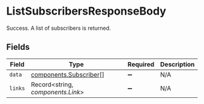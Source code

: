 # ListSubscribersResponseBody

Success. A list of subscribers is returned.


## Fields

| Field                                                            | Type                                                             | Required                                                         | Description                                                      |
| ---------------------------------------------------------------- | ---------------------------------------------------------------- | ---------------------------------------------------------------- | ---------------------------------------------------------------- |
| `data`                                                           | [components.Subscriber](../../models/components/subscriber.md)[] | :heavy_minus_sign:                                               | N/A                                                              |
| `links`                                                          | Record<string, *components.Link*>                                | :heavy_minus_sign:                                               | N/A                                                              |